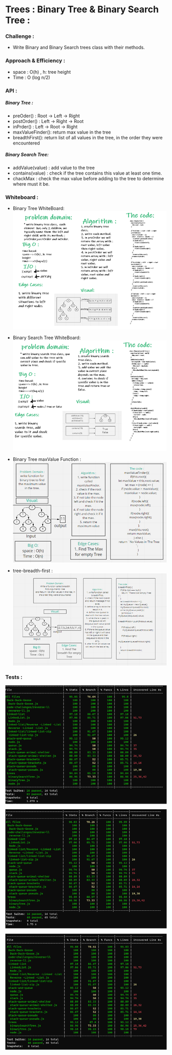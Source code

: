 # Trees : Binary Tree & Binary Search Tree :

### Challenge :

* Write Binary and Binary Search trees class with their methods.

### Approach & Efficiency :
  
  * space : O(h) , h: tree height
  * Time : O (log n/2)

### API :

##### Binary Tree :

  * preOder() : Root -> Left -> Right
  * postOrder() : Left -> Right -> Root
  * inPrder() : Left -> Root -> Right
  * maxValueFinder(): return max value in the tree
  * breadthFirst(): return list of all values in the tree, in the order they were encountered

##### Binary Search Tree:

  * addValue(value) : add value to the tree
  * contains(value) : check if the tree contains this value at least one time.
  * chackMax : check the max value before adding to the tree to determine where must it be.

### Whiteboard :
 
  * Binary Tree WhiteBoard:
  ![whiteboard1](whiteboard15-binary.PNG)

  * Binary Search Tree WhiteBoard:
  ![whiteboard2](whiteboard15-binarySearch.PNG)

  * Binary Tree maxValue Function :
  ![whiteboard16](whiteboard16.PNG)

  * tree-breadth-first :
  ![whiteboard17](whiteboard17.PNG)


### Tests :

![Test15](test15.PNG)

![test16](test16.PNG)

![test17](test17.PNG)